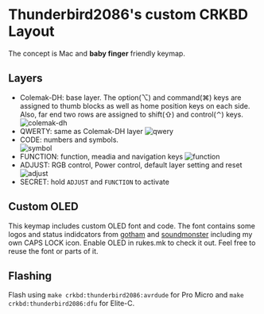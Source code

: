 # Thunderbird2086's custom CRKBD Layout

The concept is Mac and **baby finger** friendly keymap.

## Layers
- Colemak-DH: base layer. The option(⌥) and command(⌘) keys are assigned to thumb blocks as well as home position keys on each side.  Also, far end two rows are assigned to shift(⇧) and control(⌃) keys.
  ![colemak-dh](https://i.imgur.com/R7EzTTt.png)
- QWERTY: same as Colemak-DH layer
  ![qwery](https://i.imgur.com/v9JBwQu.png)
- CODE: numbers and symbols.  
  ![symbol](https://i.imgur.com/BPgPlYX.png)
- FUNCTION: function, meadia and navigation keys 
  ![function](https://i.imgur.com/cs5haUP.png)
- ADJUST: RGB control, Power control, default layer setting and reset
  ![adjust](https://i.imgur.com/uDIhigd.png)
- SECRET: hold `ADJUST` and `FUNCTION` to activate

## Custom OLED
This keymap includes custom OLED font and code. The font contains some logos and status indidcators from [gotham](../gotham) and [soundmonster](../soundmonster) including my own CAPS LOCK icon.  Enable OLED in rukes.mk to check it out. Feel free to reuse the font or parts of it.

## Flashing
Flash using `make crkbd:thunderbird2086:avrdude` for Pro Micro and `make crkbd:thunderbird2086:dfu` for Elite-C.
